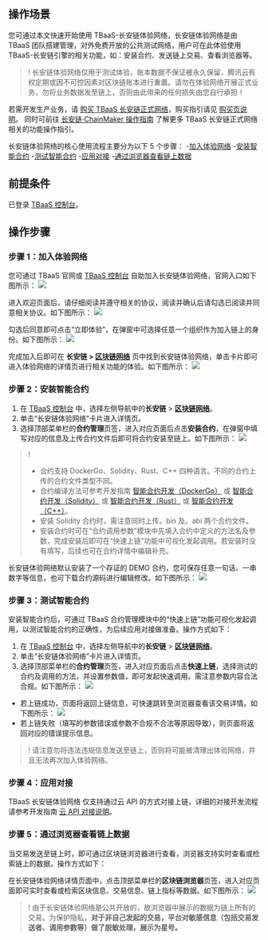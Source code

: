 ## 操作场景

您可通过本文快速开始使用 TBaaS-长安链体验网络，长安链体验网络是由 TBaaS 团队搭建管理，对外免费开放的公共测试网络，用户可在此体验使用 TBaaS-长安链引擎的相关功能，如：安装合约、发送链上交易、查看浏览器等。

>! 长安链体验网络仅用于测试体验，账本数据不保证被永久保留，腾讯云有权定期或因不可控因素对区块链账本进行重置。请勿在体验网络开展正式业务，勿将业务数据发至链上，否则由此带来的任何损失由您自行承担！ 

若需开发生产业务，请 [购买 TBaaS 长安链正式网络](https://buy.cloud.tencent.com/tbaas_blockchain/chainmaker?alliance=3239)，购买指引请见 [购买页说明]( https://cloud.tencent.com/document/product/663/60096)。 同时可前往 [长安链·ChainMaker 操作指南](https://cloud.tencent.com/document/product/663/60106) 了解更多 TBaaS 长安链正式网络相关的功能操作指引。

长安链体验网络的核心使用流程主要分为以下 5 个步骤：
<dx-steps>
-[加入体验网络](#join)
-[安装智能合约](#contract)
-[测试智能合约](#test)
-[应用对接](#save)
-[通过浏览器查看链上数据](#view)
</dx-steps>

## 前提条件

已登录 [TBaaS 控制台](https://console.cloud.tencent.com/tbaas)。

## 操作步骤

[](id:join)
### 步骤 1：加入体验网络 

您可通过 TBaaS 官网或 [TBaaS 控制台](https://console.cloud.tencent.com/tbaas) 自助加入长安链体验网络，官网入口如下图所示：
![](https://qcloudimg.tencent-cloud.cn/raw/f7183bd8e34b4ce48ee8fbdc00f9f142.png)

进入欢迎页面后，请仔细阅读并遵守相关的协议，阅读并确认后请勾选已阅读并同意相关协议。如下图所示：
![](https://qcloudimg.tencent-cloud.cn/raw/35922792c228664a291039a79e586e83.png)

勾选后同意即可点击“立即体验”，在弹窗中可选择任意一个组织作为加入链上的身份。如下图所示：
![](https://qcloudimg.tencent-cloud.cn/raw/715a0cc8244cbab9bfa3fbfb4beddb05.png)

完成加入后即可在 **长安链 > [区块链网络](https://console.cloud.tencent.com/tbaas/chainmaker/chain)** 页中找到长安链体验网络，单击卡片即可进入体验网络的详情页进行相关功能的体验。如下图所示：
![](https://qcloudimg.tencent-cloud.cn/raw/460a21f7e02d8722f4bbaef3be41acd3.png)

[](id:contract)
### 步骤 2：安装智能合约 

1. 在 [TBaaS 控制台](https://console.cloud.tencent.com/tbaas) 中，选择左侧导航中的**长安链** > **[区块链网络](https://console.cloud.tencent.com/tbaas/chainmaker/chain)**。
2. 单击“长安链体验网络”卡片进入详情页。
3. 选择顶部菜单栏的**合约管理**页签，进入对应页面后点击**安装合约**，在弹窗中填写对应的信息及上传合约文件后即可将合约安装至链上。如下图所示： 
![](https://qcloudimg.tencent-cloud.cn/raw/f7669ff3d7abe28462f862db34dd13c1.png)
>!
>- 合约支持 DockerGo、Solidity、Rust、C++ 四种语言。不同的合约上传的合约文件类型不同。
>- 合约编译方法可参考开发指南 [智能合约开发（DockerGo）](https://cloud.tencent.com/document/product/663/75581) 或 [智能合约开发（Solidity）](https://cloud.tencent.com/document/product/663/72542) 或 [智能合约开发（Rust）](https://cloud.tencent.com/document/product/663/72540) 或 [智能合约开发（C++）](https://cloud.tencent.com/document/product/663/75577)。
>- 安装 Solidity 合约时，需注意同时上传。bin 及。abi 两个合约文件。
>- 安装合约时可在“合约调用参数”模块中先填入合约中定义的方法名及参数，完成安装后即可在“快速上链”功能中可视化发起调用。若安装时没有填写，后续也可在合约详情中编辑补充。
>

长安链体验网络默认安装了一个存证的 DEMO 合约，您可保存任意一句话、一串数字等信息，也可下载合约源码进行编辑修改。如下图所示：
![](https://qcloudimg.tencent-cloud.cn/raw/93f4c69dd7004201d77c7754897f3ea3.png)


[](id:test)
### 步骤 3：测试智能合约 

安装智能合约后，可通过 TBaaS 合约管理模块中的“快速上链”功能可视化发起调用，以测试智能合约的正确性，为后续应用对接做准备。操作方式如下：

1. 在 [TBaaS 控制台](https://console.cloud.tencent.com/tbaas) 中，选择左侧导航中的**长安链** > **[区块链网络](https://console.cloud.tencent.com/tbaas/chainmaker/chain)**。
2. 单击“长安链体验网络”卡片进入详情页。
3. 选择顶部菜单栏的**合约管理**页签，进入对应页面后点击**快速上链**，选择测试的合约及调用的方法，并设置参数值，即可发起快速调用。需注意参数内容合法合规。如下图所示：
![](https://qcloudimg.tencent-cloud.cn/raw/014404683948b5774f903c60d0df7d3b.png)
 - 若上链成功，页面将返回上链信息，可快速跳转至浏览器查看该交易详情。如下图所示：
![](https://qcloudimg.tencent-cloud.cn/raw/1549bc4687ba38f32fa34fe4f8b315a4.png)
 - 若上链失败（填写的参数错误或参数不合规不合法等原因导致），则页面将返回对应的错误提示信息。
>! 请注意勿将违法违规信息发送至链上，否则将可能被清理出体验网络，并且无法再次加入体验网络。


[](id:save)
### 步骤 4：应用对接 [](id:save)

TBaaS 长安链体验网络 仅支持通过云 API 的方式对接上链，详细的对接开发流程请参考开发指南 [云 API 对接说明](https://cloud.tencent.com/document/product/663/47513)。


[](id:view)
### 步骤 5：通过浏览器查看链上数据 

当交易发送至链上时，即可通过区块链浏览器进行查看，浏览器支持实时查看或检索链上的数据，操作方式如下：

在长安链体验网络详情页面中，点击顶部菜单栏的**区块链浏览器**页签，进入对应页面即可实时查看或检索区块信息、交易信息、链上指标等数据。如下图所示： 
![](https://qcloudimg.tencent-cloud.cn/raw/f0da07d96a78adb69caecae674078ffc.png)

>! 由于长安链体验网络是公共开放的，故浏览器中展示的数据为链上所有的交易。为保护隐私，**对于非自己发起的交易，平台对敏感信息（包括交易发送者、调用参数等）做了脱敏处理，展示为星号。**
